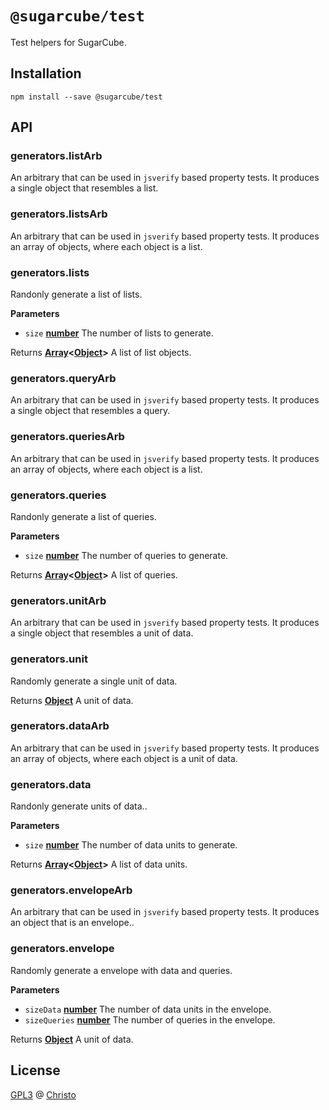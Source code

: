 # `@sugarcube/test`

Test helpers for SugarCube.

## Installation

```
npm install --save @sugarcube/test
```

## API

### generators.listArb

An arbitrary that can be used in `jsverify` based property tests.
It produces a single object that resembles a list.

### generators.listsArb

An arbitrary that can be used in `jsverify` based property tests.
It produces an array of objects, where each object is a list.

### generators.lists

Randonly generate a list of lists.

**Parameters**

-   `size` **[number](https://developer.mozilla.org/en-US/docs/Web/JavaScript/Reference/Global_Objects/Number)** The number of lists to generate.

Returns **[Array](https://developer.mozilla.org/en-US/docs/Web/JavaScript/Reference/Global_Objects/Array)&lt;[Object](https://developer.mozilla.org/en-US/docs/Web/JavaScript/Reference/Global_Objects/Object)>** A list of list objects.

### generators.queryArb

An arbitrary that can be used in `jsverify` based property tests.
It produces a single object that resembles a query.

### generators.queriesArb

An arbitrary that can be used in `jsverify` based property tests.
It produces an array of objects, where each object is a list.

### generators.queries

Randonly generate a list of queries.

**Parameters**

-   `size` **[number](https://developer.mozilla.org/en-US/docs/Web/JavaScript/Reference/Global_Objects/Number)** The number of queries to generate.

Returns **[Array](https://developer.mozilla.org/en-US/docs/Web/JavaScript/Reference/Global_Objects/Array)&lt;[Object](https://developer.mozilla.org/en-US/docs/Web/JavaScript/Reference/Global_Objects/Object)>** A list of queries.

### generators.unitArb

An arbitrary that can be used in `jsverify` based property tests.
It produces a single object that resembles a unit of data.

### generators.unit

Randomly generate a single unit of data.

Returns **[Object](https://developer.mozilla.org/en-US/docs/Web/JavaScript/Reference/Global_Objects/Object)** A unit of data.

### generators.dataArb

An arbitrary that can be used in `jsverify` based property tests.
It produces an array of objects, where each object is a unit of data.

### generators.data

Randonly generate units of data..

**Parameters**

-   `size` **[number](https://developer.mozilla.org/en-US/docs/Web/JavaScript/Reference/Global_Objects/Number)** The number of data units to generate.

Returns **[Array](https://developer.mozilla.org/en-US/docs/Web/JavaScript/Reference/Global_Objects/Array)&lt;[Object](https://developer.mozilla.org/en-US/docs/Web/JavaScript/Reference/Global_Objects/Object)>** A list of data units.

### generators.envelopeArb

An arbitrary that can be used in `jsverify` based property tests.
It produces an object that is an envelope..

### generators.envelope

Randomly generate a envelope with data and queries.

**Parameters**

-   `sizeData` **[number](https://developer.mozilla.org/en-US/docs/Web/JavaScript/Reference/Global_Objects/Number)** The number of data units in the envelope.
-   `sizeQueries` **[number](https://developer.mozilla.org/en-US/docs/Web/JavaScript/Reference/Global_Objects/Number)** The number of queries in the envelope.

Returns **[Object](https://developer.mozilla.org/en-US/docs/Web/JavaScript/Reference/Global_Objects/Object)** A unit of data.

## License

[GPL3](./LICENSE) @ [Christo](christo@cryptodrunks.net)

